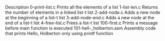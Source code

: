 Description 
 0-print-list.c Prints all the elements of a list
 1-list-len.c Returns the number of elements in a linked list-t
 list 2-add-node.c Adds a new node at the beginning of a list-t
 list 3-add-node-end.c Adds a new node at the end of a list-t list
 4-free-list.c Frees a list-t list
 100-first.c Prints a message before main function is executed 
 101-hell-_holberton.asm Assembly code that prints Hello, Holberton only using printf function
